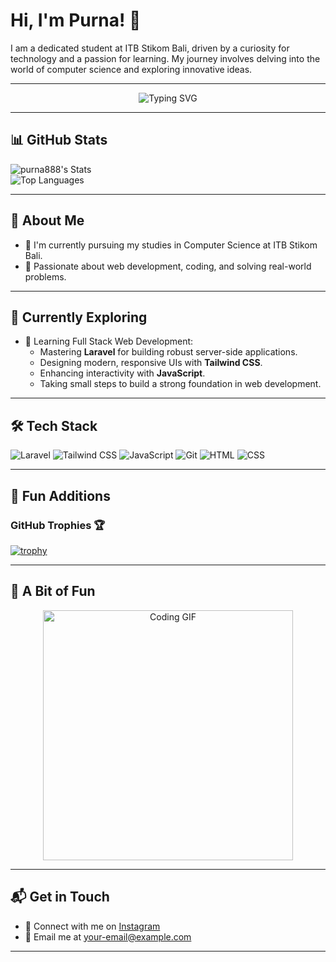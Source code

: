 # Hi, I'm Purna! 👋  

I am a dedicated student at ITB Stikom Bali, driven by a curiosity for technology and a passion for learning. My journey involves delving into the world of computer science and exploring innovative ideas.  

---

<p align="center">
  <img src="https://readme-typing-svg.herokuapp.com?font=Fira+Code&size=24&duration=3000&pause=500&color=00FF00&center=true&vCenter=true&width=435&lines=Hi+there!+I'm+Purna+👋;Aspiring+Full-Stack+Developer;Lifelong+Learner+%F0%9F%93%9A" alt="Typing SVG" />
</p>

---

## 📊 GitHub Stats  

![purna888's Stats](https://github-readme-stats.vercel.app/api?username=purna888&theme=vue-dark&show_icons=true&hide_border=true&count_private=true)  
![Top Languages](https://github-readme-stats.vercel.app/api/top-langs/?username=purna888&theme=vue-dark&layout=compact&hide_border=true)  

---

## 🚀 About Me  

- 🔭 I'm currently pursuing my studies in Computer Science at ITB Stikom Bali.  
- 🌱 Passionate about web development, coding, and solving real-world problems.  

---

## 🌱 Currently Exploring  

- 🚀 Learning Full Stack Web Development:  
  - Mastering **Laravel** for building robust server-side applications.  
  - Designing modern, responsive UIs with **Tailwind CSS**.  
  - Enhancing interactivity with **JavaScript**.  
  - Taking small steps to build a strong foundation in web development.  

---

## 🛠️ Tech Stack  

<p>
  <img src="https://img.shields.io/badge/Laravel-FF2D20?style=flat&logo=laravel&logoColor=white" alt="Laravel"/>
  <img src="https://img.shields.io/badge/Tailwind_CSS-38B2AC?style=flat&logo=tailwind-css&logoColor=white" alt="Tailwind CSS"/>
  <img src="https://img.shields.io/badge/JavaScript-F7DF1E?style=flat&logo=javascript&logoColor=black" alt="JavaScript"/>
  <img src="https://img.shields.io/badge/Git-F05032?style=flat&logo=git&logoColor=white" alt="Git"/>
  <img src="https://img.shields.io/badge/HTML-E34F26?style=flat&logo=html5&logoColor=white" alt="HTML"/>
  <img src="https://img.shields.io/badge/CSS-1572B6?style=flat&logo=css3&logoColor=white" alt="CSS"/>
</p>

---

## 🌟 Fun Additions  

### GitHub Trophies 🏆  
[![trophy](https://github-profile-trophy.vercel.app/?username=purna888&theme=onedark&no-frame=true)](https://github.com/ryo-ma/github-profile-trophy)  

---

## 🎨 A Bit of Fun  

<p align="center">
  <img src="https://media.giphy.com/media/qgQUggAC3Pfv687qPC/giphy.gif" width="400" alt="Coding GIF">
</p>

---

## 📬 Get in Touch  

- 📸 Connect with me on [Instagram](#)  
- 📧 Email me at [your-email@example.com](mailto:your-email@example.com)  

---

